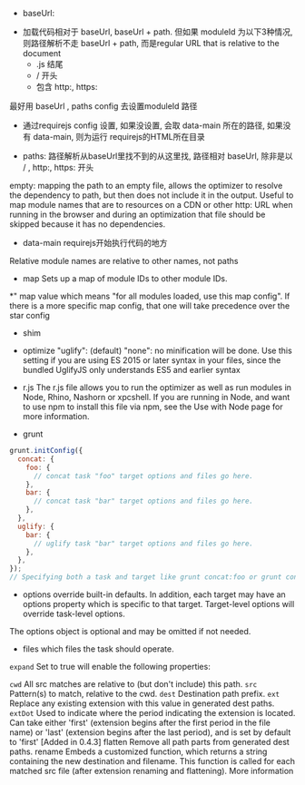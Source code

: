 - baseUrl:
* 加载代码相对于 baseUrl, baseUrl + path. 但如果 moduleId 为以下3种情况, 则路径解析不走 baseUrl + path, 而是regular URL that is relative to the document
  - .js 结尾
  - / 开头
  - 包含 http:, https:

最好用 baseUrl , paths config 去设置moduleId 路径
* 通过requirejs config 设置, 如果没设置, 会取 data-main 所在的路径, 如果没有 data-main, 则为运行 requirejs的HTML所在目录

- paths:
路径解析从baseUrl里找不到的从这里找, 路径相对 baseUrl, 除非是以 / , http:, https: 开头

empty: mapping the path to an empty file, allows the optimizer to
resolve the dependency to path, but then does not include it in the output.
Useful to map module names that are to resources on a CDN or other
http: URL when running in the browser and during an optimization that
file should be skipped because it has no dependencies.


- data-main
requirejs开始执行代码的地方

Relative module names are relative to other names, not paths

- map
Sets up a map of module IDs to other module IDs.

\*" map value which means "for all modules loaded, use this map config". If there is a more specific map config, that one will take precedence over the star config

- shim

- optimize
"uglify": (default)
"none": no minification will be done. Use this setting if you are using
ES 2015 or later syntax in your files, since the bundled UglifyJS only
understands ES5 and earlier syntax

- r.js
The r.js file allows you to run the optimizer as well as run modules in Node, Rhino, Nashorn or xpcshell.
If you are running in Node, and want to use npm to install this file via npm, see the Use with Node page for more information.



- grunt
```js
grunt.initConfig({
  concat: {
    foo: {
      // concat task "foo" target options and files go here.
    },
    bar: {
      // concat task "bar" target options and files go here.
    },
  },
  uglify: {
    bar: {
      // uglify task "bar" target options and files go here.
    },
  },
});
// Specifying both a task and target like grunt concat:foo or grunt concat:bar will process just the specified target's configuration, while running grunt concat will iterate over all targets, processing each in turn

```
* options
override built-in defaults. In addition, each target may have an options property which is specific to that target. Target-level options will override task-level options.

The options object is optional and may be omitted if not needed.


* files
which files the task should operate.

`expand` Set to true will enable the following properties:

`cwd` All src matches are relative to (but don't include) this path.
`src` Pattern(s) to match, relative to the cwd.
`dest` Destination path prefix.
`ext` Replace any existing extension with this value in generated dest paths.
`extDot` Used to indicate where the period indicating the extension is located. Can take either 'first' (extension begins after the first period in the file name) or 'last' (extension begins after the last period), and is set by default to 'first' [Added in 0.4.3]
flatten Remove all path parts from generated dest paths.
rename Embeds a customized function, which returns a string containing the new destination and filename. This function is called for each matched src file (after extension renaming and flattening). More information
